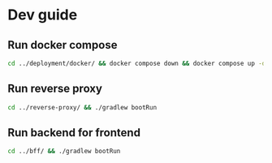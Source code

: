 # Dev guide

## Run docker compose
```bash
cd ../deployment/docker/ && docker compose down && docker compose up -d
```

## Run reverse proxy
```bash
cd ../reverse-proxy/ && ./gradlew bootRun
```

## Run backend for frontend
```bash
cd ../bff/ && ./gradlew bootRun
```